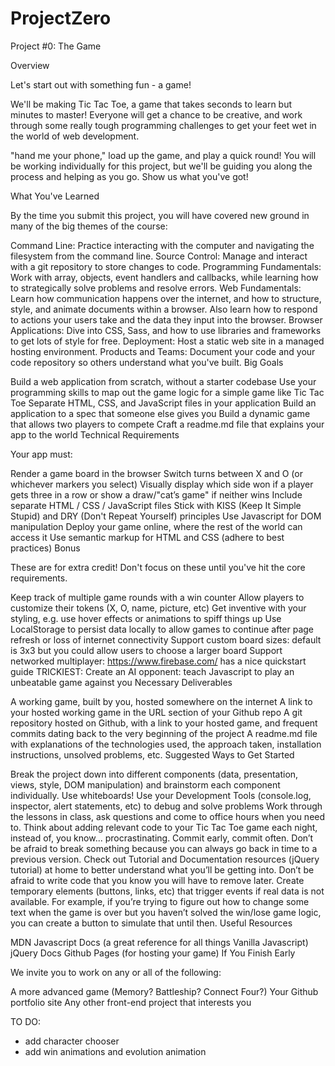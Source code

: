 # ProjectZero

Project #0: The Game

Overview

Let's start out with something fun - a game!

We'll be making Tic Tac Toe, a game that takes seconds to learn but minutes to master! Everyone will get a chance to be creative, and work through some really tough programming challenges to get your feet wet in the world of web development.

"hand me your phone," load up the game, and play a quick round!
You will be working individually for this project, but we'll be guiding you along the process and helping as you go. Show us what you've got!

What You've Learned

By the time you submit this project, you will have covered new ground in many of the big themes of the course:

Command Line: Practice interacting with the computer and navigating the filesystem from the command line.
Source Control: Manage and interact with a git repository to store changes to code.
Programming Fundamentals: Work with array, objects, event handlers and callbacks, while learning how to strategically solve problems and resolve errors.
Web Fundamentals: Learn how communication happens over the internet, and how to structure, style, and animate documents within a browser. Also learn how to respond to actions your users take and the data they input into the browser.
Browser Applications: Dive into CSS, Sass, and how to use libraries and frameworks to get lots of style for free.
Deployment: Host a static web site in a managed hosting environment.
Products and Teams: Document your code and your code repository so others understand what you've built.
Big Goals

Build a web application from scratch, without a starter codebase
Use your programming skills to map out the game logic for a simple game like Tic Tac Toe
Separate HTML, CSS, and JavaScript files in your application
Build an application to a spec that someone else gives you
Build a dynamic game that allows two players to compete
Craft a readme.md file that explains your app to the world
Technical Requirements

Your app must:

Render a game board in the browser
Switch turns between X and O (or whichever markers you select)
Visually display which side won if a player gets three in a row or show a draw/"cat’s game" if neither wins
Include separate HTML / CSS / JavaScript files
Stick with KISS (Keep It Simple Stupid) and DRY (Don't Repeat Yourself) principles
Use Javascript for DOM manipulation
Deploy your game online, where the rest of the world can access it
Use semantic markup for HTML and CSS (adhere to best practices)
Bonus

These are for extra credit! Don't focus on these until you've hit the core requirements.

Keep track of multiple game rounds with a win counter
Allow players to customize their tokens (X, O, name, picture, etc)
Get inventive with your styling, e.g. use hover effects or animations to spiff things up
Use LocalStorage to persist data locally to allow games to continue after page refresh or loss of internet connectivity
Support custom board sizes: default is 3x3 but you could allow users to choose a larger board
Support networked multiplayer: https://www.firebase.com/ has a nice quickstart guide
TRICKIEST: Create an AI opponent: teach Javascript to play an unbeatable game against you
Necessary Deliverables

A working game, built by you, hosted somewhere on the internet
A link to your hosted working game in the URL section of your Github repo
A git repository hosted on Github, with a link to your hosted game, and frequent commits dating back to the very beginning of the project
A readme.md file with explanations of the technologies used, the approach taken, installation instructions, unsolved problems, etc.
Suggested Ways to Get Started

Break the project down into different components (data, presentation, views, style, DOM manipulation) and brainstorm each component individually. Use whiteboards!
Use your Development Tools (console.log, inspector, alert statements, etc) to debug and solve problems
Work through the lessons in class, ask questions and come to office hours when you need to. Think about adding relevant code to your Tic Tac Toe game each night, instead of, you know... procrastinating.
Commit early, commit often. Don’t be afraid to break something because you can always go back in time to a previous version.
Check out Tutorial and Documentation resources (jQuery tutorial) at home to better understand what you’ll be getting into.
Don’t be afraid to write code that you know you will have to remove later. Create temporary elements (buttons, links, etc) that trigger events if real data is not available. For example, if you’re trying to figure out how to change some text when the game is over but you haven’t solved the win/lose game logic, you can create a button to simulate that until then.
Useful Resources

MDN Javascript Docs (a great reference for all things Vanilla Javascript)
jQuery Docs
Github Pages (for hosting your game)
If You Finish Early

We invite you to work on any or all of the following:

A more advanced game (Memory? Battleship? Connect Four?)
Your Github portfolio site
Any other front-end project that interests you


TO DO:
- add character chooser
- add win animations and evolution animation
